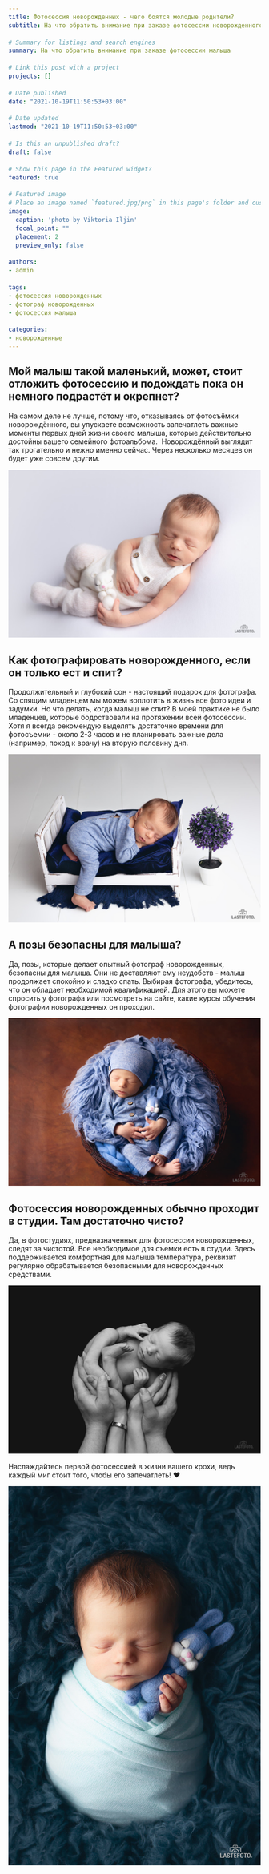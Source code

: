 ```yaml
---
title: Фотосессия новорожденных - чего боятся молодые родители?
subtitle: На что обратить внимание при заказе фотосессии новорожденного малыша

# Summary for listings and search engines
summary: На что обратить внимание при заказе фотосессии малыша

# Link this post with a project
projects: []

# Date published
date: "2021-10-19T11:50:53+03:00"

# Date updated
lastmod: "2021-10-19T11:50:53+03:00"

# Is this an unpublished draft?
draft: false

# Show this page in the Featured widget?
featured: true

# Featured image
# Place an image named `featured.jpg/png` in this page's folder and customize its options here.
image:
  caption: 'photo by Viktoria Iljin'
  focal_point: ""
  placement: 2
  preview_only: false

authors:
- admin

tags:
- фотосессия новорожденных
- фотограф новорожденных
- фотосессия малыша

categories:
- новорожденные
---
```

## Мой малыш такой маленький, может, стоит отложить фотосессию и подождать пока он немного подрастёт и окрепнет?

На самом деле не лучше, потому что, отказываясь от фотосъёмки новорождённого, вы упускаете возможность запечатлеть важные моменты первых дней жизни своего малыша, которые действительно достойны вашего семейного фотоальбома.  Новорождённый выглядит так трогательно и нежно именно сейчас. Через несколько месяцев он будет уже совсем другим.

![фотосессия новорожденного](./chego-boyatsya-molodyye-roditeli-1.jpg) 

## Как фотографировать новорожденного, если он только ест и спит?

Продолжительный и глубокий сон - настоящий подарок для фотографа. Со спящим младенцем мы можем воплотить в жизнь все фото идеи и задумки. Но что делать, когда малыш не спит? В моей практике не было младенцев, которые бодрствовали на протяжении всей фотосессии. Хотя я всегда рекомендую выделять достаточно времени для фотосъемки - около 2-3 часов и не планировать важные дела (например, поход к врачу) на вторую половину дня.

![съёмка новорожденного](./chego-boyatsya-molodyye-roditeli-2.jpg)

## А позы безопасны для малыша?

Да, позы, которые делает опытный фотограф новорожденных, безопасны для малыша. Они не доставляют ему неудобств - малыш продолжает спокойно и сладко спать. Выбирая фотографа, убедитесь, что он обладает необходимой квалификацией. Для этого вы можете спросить у фотографа или посмотреть на сайте, какие курсы обучения фотографии новорожденных он проходил.

![фотосессия новорожденного в Таллинне](./chego-boyatsya-molodyye-roditeli-3.jpg)

## Фотосессия новорожденных обычно проходит в студии. Там достаточно чисто?

Да, в фотостудиях, предназначенных для фотосессии новорожденных, следят за чистотой. Все необходимое для съемки есть в студии. Здесь поддерживается комфортная для малыша температура, реквизит регулярно обрабатывается безопасными для новорожденных средствами. 

![фотосессия новорожденного малыша](./chego-boyatsya-molodyye-roditeli-4.jpg)

Наслаждайтесь первой фотосессией в жизни вашего крохи, ведь каждый миг стоит того, чтобы его запечатлеть! ❤️

![фотосессия малыша в Таллинне](./chego-boyatsya-molodyye-roditeli-5.jpg)
